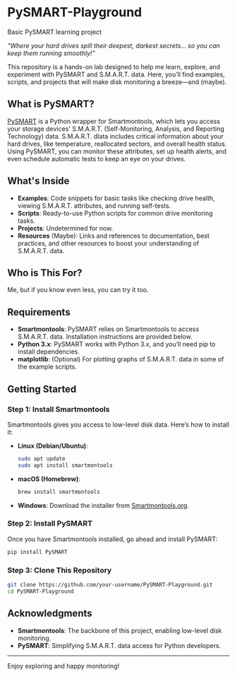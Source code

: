 # PySMART-Playground

Basic PySMART learning project

*"Where your hard drives spill their deepest, darkest secrets... so you can keep them running smoothly!"*

This repository is a hands-on lab designed to help me learn, explore, and experiment with PySMART and S.M.A.R.T. data. Here, you’ll find examples, scripts, and projects that will make disk monitoring a breeze—and (maybe).

## What is PySMART?

[PySMART](https://pypi.org/project/PySMART/) is a Python wrapper for Smartmontools, which lets you access your storage devices' S.M.A.R.T. (Self-Monitoring, Analysis, and Reporting Technology) data. S.M.A.R.T. dIata includes critical information about your hard drives, like temperature, reallocated sectors, and overall health status. Using PySMART, you can monitor these attributes, set up health alerts, and even schedule automatic tests to keep an eye on your drives.

## What's Inside

- **Examples**: Code snippets for basic tasks like checking drive health, viewing S.M.A.R.T. attributes, and running self-tests.
- **Scripts**: Ready-to-use Python scripts for common drive monitoring tasks.
- **Projects**: Undetermined for now.
- **Resources** (Maybe): Links and references to documentation, best practices, and other resources to boost your understanding of S.M.A.R.T. data.

## Who is This For?

Me, but if you know even less, you can try it too.

## Requirements

- **Smartmontools**: PySMART relies on Smartmontools to access S.M.A.R.T. data. Installation instructions are provided below.
- **Python 3.x**: PySMART works with Python 3.x, and you’ll need pip to install dependencies.
- **matplotlib**: (Optional) For plotting graphs of S.M.A.R.T. data in some of the example scripts.

## Getting Started

### Step 1: Install Smartmontools

Smartmontools gives you access to low-level disk data. Here’s how to install it:

- **Linux (Debian/Ubuntu)**:

  ```bash
  sudo apt update
  sudo apt install smartmontools
  ```

- **macOS (Homebrew)**:

  ```bash
  brew install smartmontools
  ```

- **Windows**: Download the installer from [Smartmontools.org](https://www.smartmontools.org/).

### Step 2: Install PySMART

Once you have Smartmontools installed, go ahead and install PySMART:

```bash
pip install PySMART
```

### Step 3: Clone This Repository

```bash
git clone https://github.com/your-username/PySMART-Playground.git
cd PySMART-Playground
```
<!-- 
## How to Use This Repository

### 1. Explore Examples
The `examples` folder includes small, self-contained scripts that show you how to:
  - Check drive health
  - Retrieve S.M.A.R.T. attributes
  - Run and check self-tests

## License

This project is licensed under the MIT License - see the [LICENSE](LICENSE) file for details.
-->

## Acknowledgments

- **Smartmontools**: The backbone of this project, enabling low-level disk monitoring.
- **PySMART**: Simplifying S.M.A.R.T. data access for Python developers.

---

Enjoy exploring and happy monitoring!
